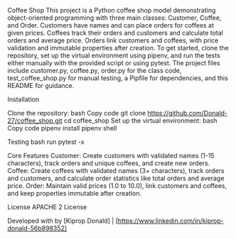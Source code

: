 
Coffee Shop
This project is a Python coffee shop model demonstrating object-oriented programming with three main classes: Customer, Coffee, and Order. Customers have names and can place orders for coffees at given prices. Coffees track their orders and customers and calculate total orders and average price. Orders link customers and coffees, with price validation and immutable properties after creation. To get started, clone the repository, set up the virtual environment using pipenv, and run the tests either manually with the provided script or using pytest. The project files include customer.py, coffee.py, order.py for the class code, test_coffee_shop.py for manual testing, a Pipfile for dependencies, and this README for guidance.


 Installation
 
Clone the repository:
bash
Copy code
git clone https://github.com/Donald-27/coffee_shop.git
cd coffee_shop
Set up the virtual environment:
   bash
Copy code
pipenv install
pipenv shell

   Testing
bash
run pytest -x

   Core Features
Customer: Create customers with validated names (1-15 characters), track orders and unique coffees, and create new orders.
Coffee: Create coffees with validated names (3+ characters), track orders and customers, and calculate order statistics like total orders and average price.
Order: Maintain valid prices (1.0 to 10.0), link customers and coffees, and keep properties immutable after creation.


  License
APACHE 2 License

Developed with  by [Kiprop Donald] | [https://www.linkedin.com/in/kiprop-donald-56b898352]
